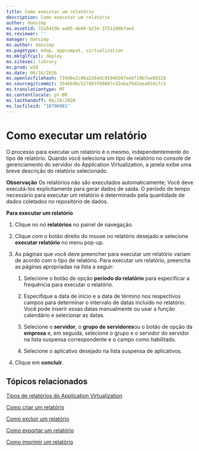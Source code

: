 ```yaml
---
title: Como executar um relatório
description: Como executar um relatório
author: dansimp
ms.assetid: 72a5419b-aa65-4e60-b23e-3751186b7aed
ms.reviewer: ''
manager: dansimp
ms.author: dansimp
ms.pagetype: mdop, appcompat, virtualization
ms.mktglfcycl: deploy
ms.sitesec: library
ms.prod: w10
ms.date: 06/16/2016
ms.openlocfilehash: 739d8e2c86a2264dc8194b507eebf19b7ee88328
ms.sourcegitcommit: 354664bc527d93f80687cd2eba70d1eea024c7c3
ms.translationtype: MT
ms.contentlocale: pt-BR
ms.lasthandoff: 06/26/2020
ms.locfileid: "10796981"
---
```

# Como executar um relatório


O processo para executar um relatório é o mesmo, independentemente do tipo de relatório. Quando você seleciona um tipo de relatório no console de gerenciamento do servidor do Application Virtualization, a janela exibe uma breve descrição do relatório selecionado.

**Observação**  Os relatórios não são executados automaticamente; Você deve executá-los explicitamente para gerar dados de saída. O período de tempo necessário para executar um relatório é determinado pela quantidade de dados coletados no repositório de dados.

 

**Para executar um relatório**

1.  Clique no nó **relatórios** no painel de navegação.

2.  Clique com o botão direito do mouse no relatório desejado e selecione **executar relatório** no menu pop-up.

3.  As páginas que você deve preencher para executar um relatório variam de acordo com o tipo de relatório. Para executar um relatório, preencha as páginas apropriadas na lista a seguir:

    1.  Selecione o botão de opção **período do relatório** para especificar a frequência para executar o relatório.

    2.  Especifique a data de início e a data de término nos respectivos campos para determinar o intervalo de datas incluído no relatório. Você pode inserir essas datas manualmente ou usar a função calendário e selecionar as datas.

    3.  Selecione o **servidor**, o **grupo de servidores**ou o botão de opção da **empresa** e, em seguida, selecione o grupo e o servidor do servidor na lista suspensa correspondente e o campo como habilitado.

    4.  Selecione o aplicativo desejado na lista suspensa de aplicativos.

4.  Clique em **concluir**.

## Tópicos relacionados


[Tipos de relatórios do Application Virtualization](application-virtualization-report-types.md)

[Como criar um relatório](how-to-create-a-reportserver.md)

[Como excluir um relatório](how-to-delete-a-reportserver.md)

[Como exportar um relatório](how-to-export-a-reportserver.md)

[Como imprimir um relatório](how-to-print-a-reportserver.md)

 

 





